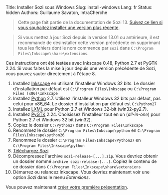 Title: Installer Sozi sous Windows
Slug: install-windows
Lang: fr
Status: hidden
Authors: Guillaume Savaton, IntraCherche

> Cette page fait partie de la documentation de Sozi 13.
> [Suivez ce lien si vous souhaitez installer une version plus récente](|filename|install.md).

> Si vous mettez à jour Sozi depuis la version 13.01 ou antérieure,
> il est recommandé de désinstaller cette version précédente
> en supprimant tous les fichiers dont le nom commence par `sozi`
> dans `C:\Program Files\Inkscape\share\extensions`.

Ces instructions ont été testées avec Inkscape 0.48, Python 2.7 et PyGTK 2.24.
Si vous faites la mise à jour depuis une version précédente de Sozi,
vous pouvez sauter directement à l'étape 8.

1. Installez [Inkscape](http://inkscape.org/download/) en utilisant l'installeur Windows 32 bits.
Le dossier d'installation par défaut est  `C:\Program Files\Inkscape`
ou `C:\Program Files (x86)\Inkscape`
2. Installez [Python](http://python.org/download/) 2.7.
Utilisez l'installeur Windows 32 bits par défaut, pas celui pour x86_64.
Le dossier d'installation par défaut est `C:\Python27`
3. Installez [LXML](https://pypi.python.org/pypi/lxml/3.2.4#downloads) pour Python 2.7 et Windows 32-bit (win32-py2.7).
4. Installez [PyGTK](http://ftp.gnome.org/pub/GNOME/binaries/win32/pygtk/2.24/) 2.24.
Choisissez l'installeur tout en un  (*all-in-one*) pour Python 2.7 et Windows 32 bit (win32).
5. Copiez le dossier `C:\Python27` dans `C:\Program Files\Inkscape`
6. Renommez le dossier `C:\Program Files\Inkscape\python` en `C:\Program Files\Inkscape\python26`
7. Renommez le dossier `C:\Program Files\Inkscape\Python27` en `C:\Program Files\Inkscape\python`
8. [Téléchargez Sozi](https://github.com/senshu/Sozi/releases/download/13.11/sozi-release-13.11-30213629.zip)
9. Décompressez l'archive `sozi-release-[...].zip`.
Vous devriez obtenir un dossier nommé `archive sozi-release-[...]`.
Copiez le contenu de ce dossier dans `C:\Program Files\Inkscape\share\extensions`
10. Démarrez ou relancez Inkscape.
Vous devriez maintenant voir une option *Sozi* dans le menu *Extensions*.

Vous pouvez maintenant [créer votre première présentation](|filename|create.md).
